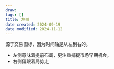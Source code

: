 ```yaml
---
draw:
tags: []
title: 左侧
date created: 2024-09-19
date modified: 2024-11-12
---
```


源于交易图标，因为时间轴是从左到右的。

- 左侧意味着提前布局，更注重捕捉市场早期机会。
- 右侧偏跟着局势走
